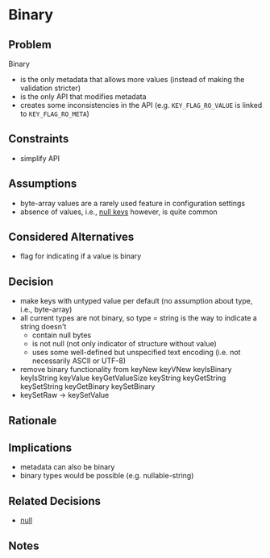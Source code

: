 # Binary

## Problem

Binary

- is the only metadata that allows more values (instead of making the validation stricter)
- is the only API that modifies metadata
- creates some inconsistencies in the API (e.g. `KEY_FLAG_RO_VALUE` is linked to `KEY_FLAG_RO_META`)

## Constraints

- simplify API

## Assumptions

- byte-array values are a rarely used feature in configuration settings
- absence of values, i.e., [null keys](../5_implemented/null.md) however, is quite common

## Considered Alternatives

- flag for indicating if a value is binary

## Decision

- make keys with untyped value per default (no assumption about type, i.e., byte-array)
- all current types are not binary, so type = string is the way to indicate a string doesn't
  - contain null bytes
  - is not null (not only indicator of structure without value)
  - uses some well-defined but unspecified text encoding (i.e. not necessarily ASCII or UTF-8)
- remove binary functionality from keyNew keyVNew keyIsBinary keyIsString keyValue keyGetValueSize keyString keyGetString keySetString keyGetBinary keySetBinary
- keySetRaw -> keySetValue

## Rationale

## Implications

- metadata can also be binary
- binary types would be possible (e.g. nullable-string)

## Related Decisions

- [null](../5_implemented/null.md)

## Notes
